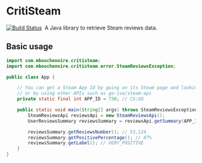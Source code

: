 # CritiSteam
[![Build Status](https://travis-ci.org/mbouchenoire/critisteam.svg?branch=master)](https://travis-ci.org/mbouchenoire/critisteam)&nbsp;
A Java library to retrieve Steam reviews data.

## Basic usage
```java
import com.mbouchenoire.critisteam;
import com.mbouchenoire.critisteam.error.SteamReviewsException;

public class App {

    // You can get a Steam App Id by going on its Steam page and looking at the URL,
    // or by using other APIs such as go-ive/steam-api
    private static final int APP_ID = 730; // CS:GO

    public static void main(String[] args) throws SteamReviewsException {
        SteamReviewsApi reviewsApi = new SteamReviewsApi();
        UserReviewsSummary reviewsSummary = reviewsApi.getSummary(APP_ID, TimePeriod.RECENT);

        reviewsSummary.getReviewsNumber(); // 53,124
        reviewsSummary.getPositivePercentage(); // 87%
        reviewsSummary.getLabel(); // VERY_POSITIVE
    }
}
```
